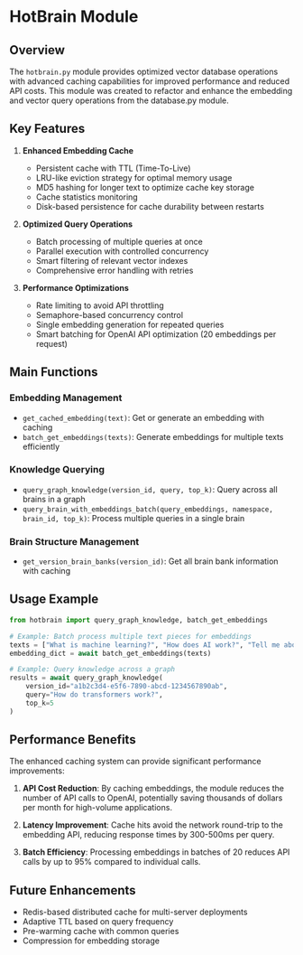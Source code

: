 # HotBrain Module

## Overview
The `hotbrain.py` module provides optimized vector database operations with advanced caching capabilities for improved performance and reduced API costs. This module was created to refactor and enhance the embedding and vector query operations from the database.py module.

## Key Features

1. **Enhanced Embedding Cache**
   - Persistent cache with TTL (Time-To-Live)
   - LRU-like eviction strategy for optimal memory usage
   - MD5 hashing for longer text to optimize cache key storage
   - Cache statistics monitoring
   - Disk-based persistence for cache durability between restarts

2. **Optimized Query Operations**
   - Batch processing of multiple queries at once
   - Parallel execution with controlled concurrency
   - Smart filtering of relevant vector indexes
   - Comprehensive error handling with retries

3. **Performance Optimizations**
   - Rate limiting to avoid API throttling
   - Semaphore-based concurrency control
   - Single embedding generation for repeated queries
   - Smart batching for OpenAI API optimization (20 embeddings per request)

## Main Functions

### Embedding Management
- `get_cached_embedding(text)`: Get or generate an embedding with caching
- `batch_get_embeddings(texts)`: Generate embeddings for multiple texts efficiently

### Knowledge Querying
- `query_graph_knowledge(version_id, query, top_k)`: Query across all brains in a graph
- `query_brain_with_embeddings_batch(query_embeddings, namespace, brain_id, top_k)`: Process multiple queries in a single brain

### Brain Structure Management
- `get_version_brain_banks(version_id)`: Get all brain bank information with caching

## Usage Example

```python
from hotbrain import query_graph_knowledge, batch_get_embeddings

# Example: Batch process multiple text pieces for embeddings
texts = ["What is machine learning?", "How does AI work?", "Tell me about neural networks"]
embedding_dict = await batch_get_embeddings(texts)

# Example: Query knowledge across a graph
results = await query_graph_knowledge(
    version_id="a1b2c3d4-e5f6-7890-abcd-1234567890ab",
    query="How do transformers work?",
    top_k=5
)
```

## Performance Benefits

The enhanced caching system can provide significant performance improvements:

1. **API Cost Reduction**: By caching embeddings, the module reduces the number of API calls to OpenAI, potentially saving thousands of dollars per month for high-volume applications.

2. **Latency Improvement**: Cache hits avoid the network round-trip to the embedding API, reducing response times by 300-500ms per query.

3. **Batch Efficiency**: Processing embeddings in batches of 20 reduces API calls by up to 95% compared to individual calls.

## Future Enhancements

- Redis-based distributed cache for multi-server deployments
- Adaptive TTL based on query frequency
- Pre-warming cache with common queries
- Compression for embedding storage 